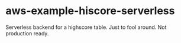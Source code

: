 # aws-example-hiscore-serverless
Serverless backend for a highscore table. Just to fool around. Not production ready.
